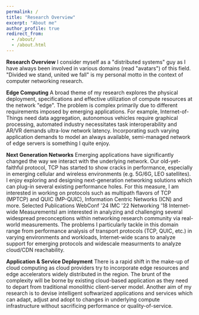 ```yaml
---
permalink: /
title: "Research Overview"
excerpt: "About me"
author_profile: true
redirect_from: 
  - /about/
  - /about.html
---
```


**Research Overview**
I consider myself as a "distributed systems" guy as I have always been involved in various domains (read "avatars") of this field. "Divided we stand, united we fall" is my personal motto in the context of computer networking research.

**Edge Computing** A broad theme of my research explores the physical deployment, specifications and effective utilization of compute resources at the network "edge". The problem is complex primarily due to different requirements imposed by emerging applications. For example, Internet-of-Things need data aggregation, autonomous vehicles require graphical processing, automated industry necessitates task interoperability and AR/VR demands ultra-low network latency. Incorporating such varying application demands to model an always available, semi-managed network of edge servers is something I quite enjoy.


**Next Generation Networks** Emerging applications have significantly changed the way we interact with the underlying network. Our old-yet-faithful protocol, TCP has started to show cracks in performance, especially in emerging cellular and wireless environments (e.g. 5G/6G, LEO satellites). I enjoy exploring and designing next-generation networking solutions which can plug-in several existing performance holes. For this measure, I am interested in working on protocols such as multipath flavors of TCP (MPTCP) and QUIC (MP-QUIC), Information Centric Networks (ICN) and more.
 Selected Publications	WebConf '24 IMC '22 Networking '18
Internet-wide MeasurementsI am interested in analyzing and challenging several widespread preconceptions within networking research community via real-world measurements. The problems I particularly tackle in this domain range from performance analysis of transport protocols (TCP, QUIC, etc.) in varying environments and workloads, Internet-wide scans to analyze support for emerging protocols and widescale measurments to analyze cloud/CDN reachability.


**Application & Service Deployment** There is a rapid shift in the make-up of cloud computing as cloud providers try to incorporate edge resources and edge accelerators widely distributed in the region. The brunt of the complexity will be borne by existing cloud-based application as they need to depart from traditional monolithic client-server model. Another aim of my research is to devise intelligent softwarized applications and services which can adapt, adjust and adopt to changes in underlying compute infrastructure without sacrificing performance or quality-of-service.
